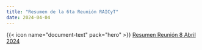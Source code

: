 ```yaml
---
title: "Resumen de la 6ta Reunión RAICyT"
date: 2024-04-04
---
```


{{< icon name="document-text" pack="hero" >}} [Resumen Reunión 8 Abril 2024](Resumen6TAreunion.pdf)
